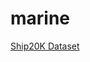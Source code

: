 # marine                                           
[Ship20K Dataset](https://dlmueducn-my.sharepoint.com/:u:/g/personal/yanpengqu_dlmu_edu_cn/ERX9cJCp2y5HkH1X4F9cbKABSvxxLrdxvTrItK798gKuVA?e=RJZc4N)                                    
